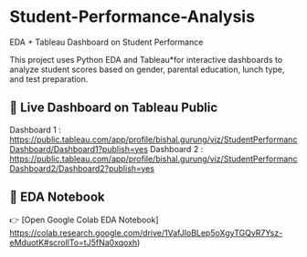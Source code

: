 # Student-Performance-Analysis
EDA + Tableau Dashboard on Student Performance


This project uses Python EDA and Tableau*for interactive dashboards to analyze student scores based on gender, parental education, lunch type, and test preparation.



## 🔗 Live Dashboard on Tableau Public
Dashboard 1 : https://public.tableau.com/app/profile/bishal.gurung/viz/StudentPerformancDashboard/Dashboard1?publish=yes
Dashboard 2 : https://public.tableau.com/app/profile/bishal.gurung/viz/StudentPerformancDashboard2/Dashboard2?publish=yes




## 🧠 EDA Notebook

👉 [Open Google Colab EDA Notebook] https://colab.research.google.com/drive/1VafJloBLep5oXgyTGQvR7Ysz-eMduotK#scrollTo=tJ5fNa0xqoxh)

